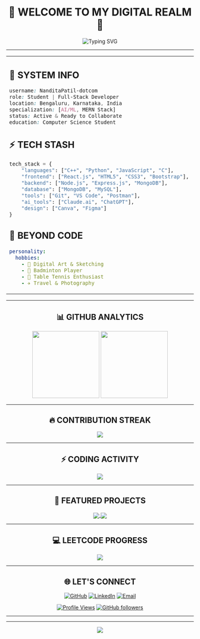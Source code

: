 <div align="center">

# 🌌 WELCOME TO MY DIGITAL REALM 🌌

<img src="https://readme-typing-svg.herokuapp.com?font=Orbitron&size=25&pause=1000&color=00F5FF&center=true&vCenter=true&width=600&lines=Hi+there%2C+I'm+Nandita+%F0%9F%91%8B;Student+%7C+AI/ML+Enthusiast;MERN+Stack+Developer;Based+in+Bengaluru+%F0%9F%8C%86;Always+Learning+%26+Growing!" alt="Typing SVG" />

---

</div>

<table align="center">
<tr>
<td width="50%">

## 🔐 **SYSTEM INFO**
```css
username: NanditaPatil-dotcom
role: Student | Full-Stack Developer
location: Bengaluru, Karnataka, India
specialization: [AI/ML, MERN Stack]
status: Active & Ready to Collaborate
education: Computer Science Student
```

## ⚡ **TECH STASH**
```python
tech_stack = {
    "languages": ["C++", "Python", "JavaScript", "C"],
    "frontend": ["React.js", "HTML5", "CSS3", "Bootstrap"],
    "backend": ["Node.js", "Express.js", "MongoDB"],
    "database": ["MongoDB", "MySQL"],
    "tools": ["Git", "VS Code", "Postman"],
    "ai_tools": ["Claude.ai", "ChatGPT"],
    "design": ["Canva", "Figma"]
}

```

## 🌟 **BEYOND CODE**
```yaml
personality:
  hobbies:
    - 🎨 Digital Art & Sketching
    - 🏸 Badminton Player
    - 🏓 Table Tennis Enthusiast
    - ✈️ Travel & Photography
```

</td>
</tr>
</table>

---

<div align="center">

## 📊 **GITHUB ANALYTICS**

<img height="180em" src="https://github-readme-stats.vercel.app/api?username=NanditaPatil-dotcom&show_icons=true&theme=tokyonight&include_all_commits=true&count_private=true&hide_border=true&bg_color=0d1117&title_color=00f5ff&icon_color=00f5ff&text_color=ffffff&ring_color=00f5ff"/>

<img height="180em" src="https://github-readme-stats.vercel.app/api/top-langs/?username=NanditaPatil-dotcom&layout=compact&langs_count=8&theme=tokyonight&hide_border=true&bg_color=0d1117&title_color=00f5ff&text_color=ffffff"/>

</div>

---

<div align="center">

## 🔥 **CONTRIBUTION STREAK**

<img src="https://github-readme-streak-stats.herokuapp.com/?user=NanditaPatil-dotcom&theme=tokyonight&hide_border=true&background=0d1117&ring=00f5ff&fire=00f5ff&currStreakLabel=00f5ff&sideLabels=ffffff&currStreakNum=ffffff&sideNums=ffffff&dates=ffffff" />

</div>

---

<div align="center">

## ⚡ **CODING ACTIVITY**

<img src="https://github-readme-activity-graph.vercel.app/graph?username=NanditaPatil-dotcom&bg_color=0d1117&color=ffffff&line=00f5ff&point=00f5ff&area=true&hide_border=true&custom_title=Nandita's%20Contribution%20Graph" />

</div>

---

<div align="center">

## 🚀 **FEATURED PROJECTS**

<a href="https://github.com/NanditaPatil-dotcom/Zenthomes">
<img align="center" src="https://github-readme-stats.vercel.app/api/pin/?username=NanditaPatil-dotcom&repo=Zenthomes&theme=tokyonight&hide_border=true&bg_color=0d1117&title_color=00f5ff&icon_color=00f5ff&text_color=ffffff" />
</a>

<!-- Add more repositories as you create them -->
<a href="https://github.com/NanditaPatil-dotcom/LeetCode-Solutions">
<img align="center" src="https://github-readme-stats.vercel.app/api/pin/?username=NanditaPatil-dotcom&repo=LeetCode-Solutions&theme=tokyonight&hide_border=true&bg_color=0d1117&title_color=00f5ff&icon_color=00f5ff&text_color=ffffff" />
</a>

</div>

---

<div align="center">

## 💻 **LEETCODE PROGRESS**

<img src="https://leetcard.jacoblin.cool/NanditaPatil?theme=dark&font=Orbitron&ext=activity" />

</div>

---

<div align="center">

## 🌐 **LET'S CONNECT**

[![GitHub](https://img.shields.io/badge/GitHub-100000?style=for-the-badge&logo=github&logoColor=white&color=00f5ff&labelColor=0d1117)](https://github.com/NanditaPatil-dotcom)
[![LinkedIn](https://img.shields.io/badge/LinkedIn-0077B5?style=for-the-badge&logo=linkedin&logoColor=white&color=00f5ff&labelColor=0d1117)](https://linkedin.com/in/your-profile)
[![Email](https://img.shields.io/badge/Email-D14836?style=for-the-badge&logo=gmail&logoColor=white&color=00f5ff&labelColor=0d1117)](mailto:your.email@gmail.com)

[![Profile Views](https://komarev.com/ghpvc/?username=NanditaPatil-dotcom&color=00f5ff&style=for-the-badge&label=PROFILE+VIEWS)](https://github.com/NanditaPatil-dotcom)
[![GitHub followers](https://img.shields.io/github/followers/NanditaPatil-dotcom?label=Follow&style=for-the-badge&color=00f5ff&labelColor=0d1117)](https://github.com/NanditaPatil-dotcom)

</div>

---

<div align="center">


---

<img src="https://capsule-render.vercel.app/api?type=waving&color=gradient&customColorList=6,11,20&height=100&section=footer&animation=twinkling&fontColor=00f5ff"/>

</div>
